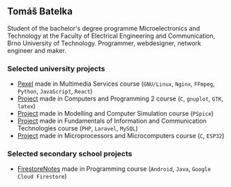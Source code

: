 ## Tomáš Batelka
Student of the bachelor's degree programme Microelectronics and Technology at the Faculty of Electrical Engineering and Communication, Brno University of Technology. Programmer, webdesigner, network engineer and maker.

### Selected university projects
- [Pexel](https://github.com/vofy/VUT-FEKT-BPC-MDS-Projekt) made in Multimedia Services course (`GNU/Linux`, `Nginx`, `FFmpeg`, `Python`, `JavaScript`, `React`)
- [Project](https://github.com/vofy/VUT-FEKT-BPC-PC2M-Projekt) made in Computers and Programming 2 course (`C`, `gnuplot`, `GTK`, `latex`)
- [Project](https://github.com/vofy/VUT-FEKT-BPC-MPS-Projekt) made in Modelling and Computer Simulation course (`PSpice`)
- [Project](https://github.com/vofy/VUT-FEKT-BPC-PIS-Projekt) made in Fundamentals of Information and Communication Technologies course (`PHP`, `Laravel`, `MySQL`)
- [Project](https://github.com/vofy/VUT-FEKT-BPC-MAM-ESP32-Projekt) made in Microprocessors and Microcomputers course (`C`, `ESP32`)

### Selected secondary school projects
- [FirestoreNotes](https://github.com/vofy/FirestoreNotes) made in Programming course (`Android`, `Java`, `Google Cloud Firestore`)
